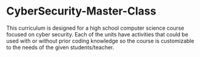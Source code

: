 # CyberSecurity-Master-Class
This curriculum is designed for a high school computer science course focused on cyber security. Each of the units have activities that could be used with or without prior coding knowledge so the course is customizable to the needs of the given students/teacher.
